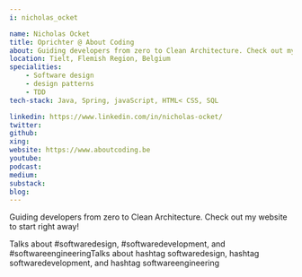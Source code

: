 ```yaml
---
i: nicholas_ocket

name: Nicholas Ocket
title: Oprichter @ About Coding
about: Guiding developers from zero to Clean Architecture. Check out my website to start right away!
location: Tielt, Flemish Region, Belgium
specialities:
    - Software design
    - design patterns
    - TDD
tech-stack: Java, Spring, javaScript, HTML< CSS, SQL

linkedin: https://www.linkedin.com/in/nicholas-ocket/
twitter:
github:
xing:
website: https://www.aboutcoding.be
youtube:
podcast:
medium:
substack:
blog:
---
```


Guiding developers from zero to Clean Architecture. Check out my website to start right away!

Talks about #softwaredesign, #softwaredevelopment, and #softwareengineeringTalks about hashtag softwaredesign, hashtag softwaredevelopment, and hashtag softwareengineering
